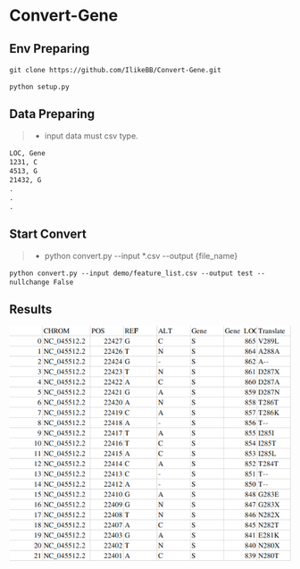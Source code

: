# Convert-Gene

## Env Preparing
```
git clone https://github.com/IlikeBB/Convert-Gene.git
```
```
python setup.py
```

## Data Preparing
> * input data must csv type.
```
LOC, Gene
1231, C
4513, G
21432, G
.
.
.
```

## Start Convert
> * python convert.py --input *.csv --output {file_name}

```
python convert.py --input demo/feature_list.csv --output test --nullchange False
```

##  Results
<img src='https://github.com/IlikeBB/Convert-Gene/blob/main/demo/result.png'></p>

